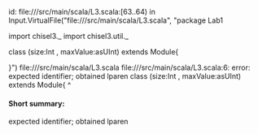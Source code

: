id: file://<WORKSPACE>/src/main/scala/L3.scala:[63..64) in Input.VirtualFile("file://<WORKSPACE>/src/main/scala/L3.scala", "package  Lab1

import chisel3._ 
import chisel3.util._ 

class (size:Int , maxValue:asUInt) extends Module{

}")
file://<WORKSPACE>/src/main/scala/L3.scala
file://<WORKSPACE>/src/main/scala/L3.scala:6: error: expected identifier; obtained lparen
class (size:Int , maxValue:asUInt) extends Module{
      ^
#### Short summary: 

expected identifier; obtained lparen
